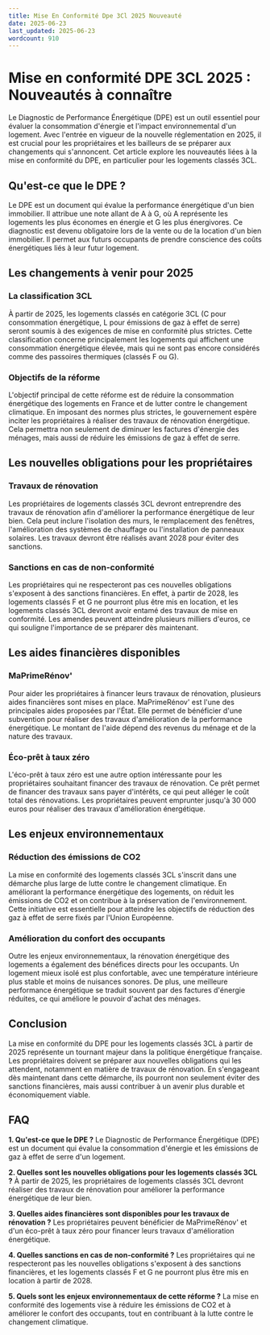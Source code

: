 ```yaml
---
title: Mise En Conformité Dpe 3Cl 2025 Nouveauté
date: 2025-06-23
last_updated: 2025-06-23
wordcount: 910
---
```


# Mise en conformité DPE 3CL 2025 : Nouveautés à connaître

Le Diagnostic de Performance Énergétique (DPE) est un outil essentiel pour évaluer la consommation d'énergie et l'impact environnemental d'un logement. Avec l'entrée en vigueur de la nouvelle réglementation en 2025, il est crucial pour les propriétaires et les bailleurs de se préparer aux changements qui s'annoncent. Cet article explore les nouveautés liées à la mise en conformité du DPE, en particulier pour les logements classés 3CL.

## Qu'est-ce que le DPE ?

Le DPE est un document qui évalue la performance énergétique d'un bien immobilier. Il attribue une note allant de A à G, où A représente les logements les plus économes en énergie et G les plus énergivores. Ce diagnostic est devenu obligatoire lors de la vente ou de la location d'un bien immobilier. Il permet aux futurs occupants de prendre conscience des coûts énergétiques liés à leur futur logement.

## Les changements à venir pour 2025

### La classification 3CL

À partir de 2025, les logements classés en catégorie 3CL (C pour consommation énergétique, L pour émissions de gaz à effet de serre) seront soumis à des exigences de mise en conformité plus strictes. Cette classification concerne principalement les logements qui affichent une consommation énergétique élevée, mais qui ne sont pas encore considérés comme des passoires thermiques (classés F ou G).

### Objectifs de la réforme

L'objectif principal de cette réforme est de réduire la consommation énergétique des logements en France et de lutter contre le changement climatique. En imposant des normes plus strictes, le gouvernement espère inciter les propriétaires à réaliser des travaux de rénovation énergétique. Cela permettra non seulement de diminuer les factures d'énergie des ménages, mais aussi de réduire les émissions de gaz à effet de serre.

## Les nouvelles obligations pour les propriétaires

### Travaux de rénovation

Les propriétaires de logements classés 3CL devront entreprendre des travaux de rénovation afin d'améliorer la performance énergétique de leur bien. Cela peut inclure l'isolation des murs, le remplacement des fenêtres, l'amélioration des systèmes de chauffage ou l'installation de panneaux solaires. Les travaux devront être réalisés avant 2028 pour éviter des sanctions.

### Sanctions en cas de non-conformité

Les propriétaires qui ne respecteront pas ces nouvelles obligations s'exposent à des sanctions financières. En effet, à partir de 2028, les logements classés F et G ne pourront plus être mis en location, et les logements classés 3CL devront avoir entamé des travaux de mise en conformité. Les amendes peuvent atteindre plusieurs milliers d'euros, ce qui souligne l'importance de se préparer dès maintenant.

## Les aides financières disponibles

### MaPrimeRénov'

Pour aider les propriétaires à financer leurs travaux de rénovation, plusieurs aides financières sont mises en place. MaPrimeRénov' est l'une des principales aides proposées par l'État. Elle permet de bénéficier d'une subvention pour réaliser des travaux d'amélioration de la performance énergétique. Le montant de l'aide dépend des revenus du ménage et de la nature des travaux.

### Éco-prêt à taux zéro

L'éco-prêt à taux zéro est une autre option intéressante pour les propriétaires souhaitant financer des travaux de rénovation. Ce prêt permet de financer des travaux sans payer d'intérêts, ce qui peut alléger le coût total des rénovations. Les propriétaires peuvent emprunter jusqu'à 30 000 euros pour réaliser des travaux d'amélioration énergétique.

## Les enjeux environnementaux

### Réduction des émissions de CO2

La mise en conformité des logements classés 3CL s'inscrit dans une démarche plus large de lutte contre le changement climatique. En améliorant la performance énergétique des logements, on réduit les émissions de CO2 et on contribue à la préservation de l'environnement. Cette initiative est essentielle pour atteindre les objectifs de réduction des gaz à effet de serre fixés par l'Union Européenne.

### Amélioration du confort des occupants

Outre les enjeux environnementaux, la rénovation énergétique des logements a également des bénéfices directs pour les occupants. Un logement mieux isolé est plus confortable, avec une température intérieure plus stable et moins de nuisances sonores. De plus, une meilleure performance énergétique se traduit souvent par des factures d'énergie réduites, ce qui améliore le pouvoir d'achat des ménages.

## Conclusion

La mise en conformité du DPE pour les logements classés 3CL à partir de 2025 représente un tournant majeur dans la politique énergétique française. Les propriétaires doivent se préparer aux nouvelles obligations qui les attendent, notamment en matière de travaux de rénovation. En s'engageant dès maintenant dans cette démarche, ils pourront non seulement éviter des sanctions financières, mais aussi contribuer à un avenir plus durable et économiquement viable.

## FAQ

**1. Qu'est-ce que le DPE ?**
Le Diagnostic de Performance Énergétique (DPE) est un document qui évalue la consommation d'énergie et les émissions de gaz à effet de serre d'un logement.

**2. Quelles sont les nouvelles obligations pour les logements classés 3CL ?**
À partir de 2025, les propriétaires de logements classés 3CL devront réaliser des travaux de rénovation pour améliorer la performance énergétique de leur bien.

**3. Quelles aides financières sont disponibles pour les travaux de rénovation ?**
Les propriétaires peuvent bénéficier de MaPrimeRénov' et d'un éco-prêt à taux zéro pour financer leurs travaux d'amélioration énergétique.

**4. Quelles sanctions en cas de non-conformité ?**
Les propriétaires qui ne respecteront pas les nouvelles obligations s'exposent à des sanctions financières, et les logements classés F et G ne pourront plus être mis en location à partir de 2028.

**5. Quels sont les enjeux environnementaux de cette réforme ?**
La mise en conformité des logements vise à réduire les émissions de CO2 et à améliorer le confort des occupants, tout en contribuant à la lutte contre le changement climatique.